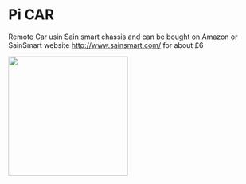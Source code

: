 # Pi CAR

Remote Car usin Sain smart chassis and can be bought on Amazon or SainSmart website http://www.sainsmart.com/ for about £6

<img src="https://images-na.ssl-images-amazon.com/images/I/61qH18xAjVL._SL1200_.jpg" height="240" >
 
